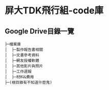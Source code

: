 # 屏大TDK飛行組-code庫

## Google Drive目錄一覽
```
├─檔案庫
│  ├─製作報告書相關 
│  ├─文書參考資料 
│  ├─網友授權軟體 
│  ├─其他影片與照片 
│  ├─工作週報 
│  ├─材料&費用 
├─(根目錄有不知道什麼鬼)
```
